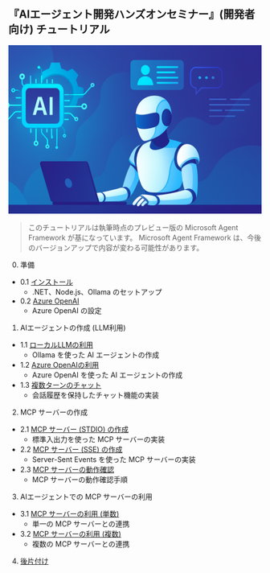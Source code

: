 
## 『AIエージェント開発ハンズオンセミナー』(開発者向け) チュートリアル

![AIエージェント](./Images/tutorial_banner_aiagent.png)

>このチュートリアルは執筆時点のプレビュー版の Microsoft Agent Framework が基になっています。
>Microsoft Agent Framework は、今後のバージョンアップで内容が変わる可能性があります。

 0. 準備
  - 0\.1 [インストール](./tutorial.0.2.md)
	- .NET、Node.js、Ollama のセットアップ
  - 0\.2 [Azure OpenAI](./tutorial.0.1.md)
	- Azure OpenAI の設定
1. AIエージェントの作成 (LLM利用)
  - 1\.1 [ローカルLLMの利用](./tutorial.1.1.md)
	- Ollama を使った AI エージェントの作成
  - 1\.2 [Azure OpenAIの利用](./tutorial.1.2.md)
	- Azure OpenAI を使った AI エージェントの作成
  - 1\.3 [複数ターンのチャット](./tutorial.1.3.md)
	- 会話履歴を保持したチャット機能の実装
2. MCP サーバーの作成
  - 2\.1 [MCP サーバー (STDIO) の作成](./tutorial.2.1.md)
	- 標準入出力を使った MCP サーバーの実装
  - 2\.2 [MCP サーバー (SSE) の作成](./tutorial.2.2.md)
	- Server-Sent Events を使った MCP サーバーの実装
  - 2\.3 [MCP サーバーの動作確認](./tutorial.2.3.md)
	- MCP サーバーの動作確認手順
3. AIエージェントでの MCP サーバーの利用
  - 3\.1 [MCP サーバーの利用 (単数)](./tutorial.3.1.md)
	- 単一の MCP サーバーとの連携
  - 3\.2 [MCP サーバーの利用 (複数)](./tutorial.3.2.md)
	- 複数の MCP サーバーとの連携
4. [後片付け](./tutorial.4.1.md)
